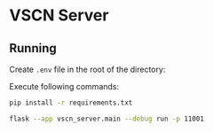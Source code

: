 # VSCN Server

## Running


Create `.env` file in the root of the directory:

Execute following commands:

```bash
pip install -r requirements.txt

flask --app vscn_server.main --debug run -p 11001
```